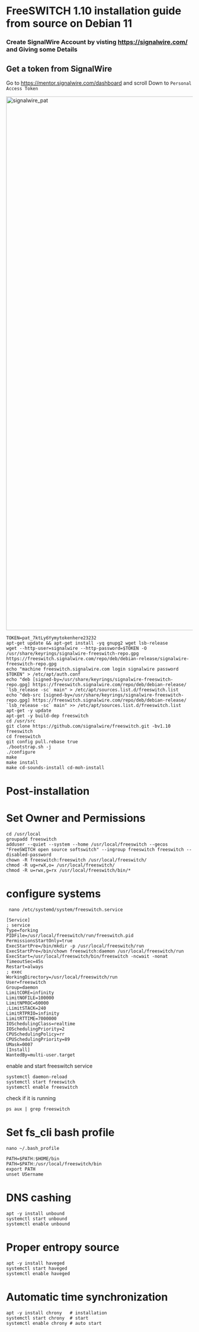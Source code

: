 # FreeSWITCH 1.10 installation guide from source on Debian 11


### Create SignalWire Account by visting https://signalwire.com/ and Giving some Details

## Get a token from SignalWire

Go to https://mentor.signalwire.com/dashboard and scroll Down to ``` Personal Access Token ```

<img width="1440" alt="signalwire_pat" src="https://github.com/aqeelabpro/freeswitch-installation/assets/93031839/17c6b75d-b950-46df-a856-1da481165e82">  


```
TOKEN=pat_7ktLy6Yymytokenhere23232
apt-get update && apt-get install -yq gnupg2 wget lsb-release
wget --http-user=signalwire --http-password=$TOKEN -O /usr/share/keyrings/signalwire-freeswitch-repo.gpg https://freeswitch.signalwire.com/repo/deb/debian-release/signalwire-freeswitch-repo.gpg
echo "machine freeswitch.signalwire.com login signalwire password $TOKEN" > /etc/apt/auth.conf
echo "deb [signed-by=/usr/share/keyrings/signalwire-freeswitch-repo.gpg] https://freeswitch.signalwire.com/repo/deb/debian-release/ `lsb_release -sc` main" > /etc/apt/sources.list.d/freeswitch.list
echo "deb-src [signed-by=/usr/share/keyrings/signalwire-freeswitch-repo.gpg] https://freeswitch.signalwire.com/repo/deb/debian-release/ `lsb_release -sc` main" >> /etc/apt/sources.list.d/freeswitch.list
apt-get -y update
apt-get -y build-dep freeswitch
cd /usr/src
git clone https://github.com/signalwire/freeswitch.git -bv1.10 freeswitch
cd freeswitch
git config pull.rebase true
./bootstrap.sh -j
./configure
make
make install
make cd-sounds-install cd-moh-install
```

# Post-installation
# Set Owner and Permissions
```
cd /usr/local
groupadd freeswitch
adduser --quiet --system --home /usr/local/freeswitch --gecos "FreeSWITCH open source softswitch" --ingroup freeswitch freeswitch --disabled-password
chown -R freeswitch:freeswitch /usr/local/freeswitch/
chmod -R ug=rwX,o= /usr/local/freeswitch/
chmod -R u=rwx,g=rx /usr/local/freeswitch/bin/*
```
# configure systems
```
 nano /etc/systemd/system/freeswitch.service
```

```
[Service]
; service
Type=forking
PIDFile=/usr/local/freeswitch/run/freeswitch.pid
PermissionsStartOnly=true
ExecStartPre=/bin/mkdir -p /usr/local/freeswitch/run
ExecStartPre=/bin/chown freeswitch:daemon /usr/local/freeswitch/run
ExecStart=/usr/local/freeswitch/bin/freeswitch -ncwait -nonat
TimeoutSec=45s
Restart=always
; exec
WorkingDirectory=/usr/local/freeswitch/run
User=freeswitch
Group=daemon
LimitCORE=infinity
LimitNOFILE=100000
LimitNPROC=60000
;LimitSTACK=240
LimitRTPRIO=infinity
LimitRTTIME=7000000
IOSchedulingClass=realtime
IOSchedulingPriority=2
CPUSchedulingPolicy=rr
CPUSchedulingPriority=89
UMask=0007
[Install]
WantedBy=multi-user.target
```

enable and start freeswitch service

```
systemctl daemon-reload
systemctl start freeswitch
systemctl enable freeswitch
```

check if it is running

```
ps aux | grep freeswitch
```

# Set fs_cli bash profile

```
nano ~/.bash_profile
```

```
PATH=$PATH:$HOME/bin
PATH=$PATH:/usr/local/freeswitch/bin
export PATH
unset USername
```

# DNS cashing
```
apt -y install unbound
systemctl start unbound
systemctl enable unbound
```

# Proper entropy source

```
apt -y install haveged
systemctl start haveged
systemctl enable haveged
```


# Automatic time synchronization
```
apt -y install chrony   # installation
systemctl start chrony  # start
systemctl enable chrony # auto start
```
